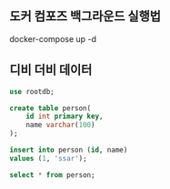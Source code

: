 ## 도커 컴포즈 백그라운드 실행법

docker-compose up -d

## 디비 더비 데이터

```sql
use rootdb;

create table person(
    id int primary key,
    name varchar(100)
);

insert into person (id, name)
values (1, 'ssar');

select * from person;
```
